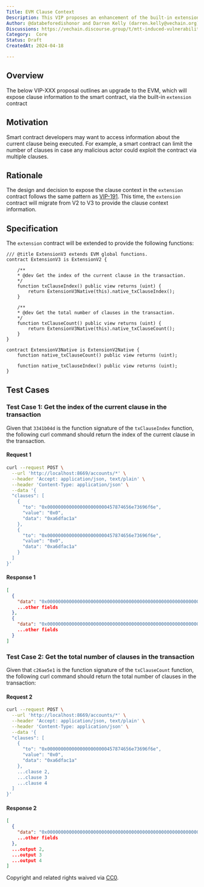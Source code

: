 ```yaml
---
Title: EVM Clause Context
Description: This VIP proposes an enhancement of the built-in extension contract to provide information about the clauses in the current transaction.
Author: @databeforedishonor and Darren Kelly (darren.kelly@vechain.org)
Discussions: https://vechain.discourse.group/t/mtt-induced-vulnerabilities-in-randomized-events/88
Category:  Core
Status: Draft
CreatedAt: 2024-04-18

---
```


## Overview

The below VIP-XXX proposal outlines an upgrade to the EVM, which will expose clause information to the smart contract, via the built-in `extension` contract
  
## Motivation

Smart contract developers may want to access information about the current clause being executed. For example, a smart contract can limit the number of clauses in case any malicious actor could exploit the contract via multiple clauses.

## Rationale

The design and decision to expose the clause context in the `extension` contract follows the same pattern as [VIP-191](https://github.com/vechain/VIPs/blob/master/vips/VIP-191.md). This time, the `extension` contract will migrate from V2 to V3 to provide the clause context information.
  
## Specification

The `extension` contract will be extended to provide the following functions:  

```solidity
/// @title ExtensionV3 extends EVM global functions.
contract ExtensionV3 is ExtensionV2 {

    /**
    * @dev Get the index of the current clause in the transaction.
    */
    function txClauseIndex() public view returns (uint) {
        return ExtensionV3Native(this).native_txClauseIndex();
    }

    /**
    * @dev Get the total number of clauses in the transaction.
    */
    function txClauseCount() public view returns (uint) {
        return ExtensionV3Native(this).native_txClauseCount();
    }
}

contract ExtensionV3Native is ExtensionV2Native {
    function native_txClauseCount() public view returns (uint);

    function native_txClauseIndex() public view returns (uint);
}
```

## Test Cases

### Test Case 1: Get the index of the current clause in the transaction

Given that `3341b04d` is the function signature of the `txClauseIndex` function, the following curl command should return the index of the current clause in the transaction.

#### Request 1

```bash
curl --request POST \
  --url 'http://localhost:8669/accounts/*' \
  --header 'Accept: application/json, text/plain' \
  --header 'Content-Type: application/json' \
  --data '{
  "clauses": [
    {
      "to": "0x0000000000000000000000457874656e73696f6e",
      "value": "0x0",
      "data": "0xa6dfac1a"
    },
    {
      "to": "0x0000000000000000000000457874656e73696f6e",
      "value": "0x0",
      "data": "0xa6dfac1a"
    }
  ]
}'
```

#### Response 1

```json
[
  {
    "data": "0x0000000000000000000000000000000000000000000000000000000000000001",
    ...other fields
  },
  {
    "data": "0x0000000000000000000000000000000000000000000000000000000000000002",
    ...other fields
  }
]
```

### Test Case 2: Get the total number of clauses in the transaction

Given that `c26ae5e1` is the function signature of the `txClauseCount` function, the following curl command should return the total number of clauses in the transaction:

#### Request 2

```bash
curl --request POST \
  --url 'http://localhost:8669/accounts/*' \
  --header 'Accept: application/json, text/plain' \
  --header 'Content-Type: application/json' \
  --data '{
  "clauses": [
    {
      "to": "0x0000000000000000000000457874656e73696f6e",
      "value": "0x0",
      "data": "0xa6dfac1a"
    },
    ...clause 2,
    ...clause 3
    ...clause 4
  ]
}'
```

#### Response 2

```json
[
  {
    "data": "0x0000000000000000000000000000000000000000000000000000000000000004",
    ...other fields
  },
  ...output 2,
  ...output 3
  ...output 4
]
```
  
Copyright and related rights waived via [CC0](./LICENSE.md).
